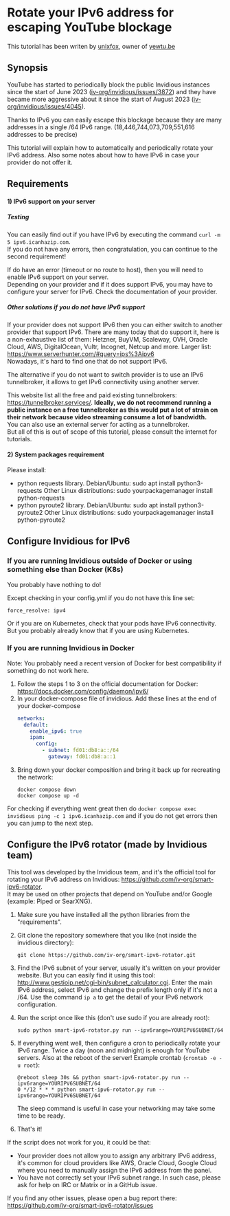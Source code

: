 # Rotate your IPv6 address for escaping YouTube blockage

This tutorial has been writen by [unixfox](https://github.com/unixfox), owner of [yewtu.be](https://yewtu.be/)

## Synopsis

YouTube has started to periodically block the public Invidious instances since the start of June 2023 ([iv-org/invidious/issues/3872](https://github.com/iv-org/invidious/issues/3872)) and they have became more aggressive about it since the start of August 2023 ([iv-org/invidious/issues/4045](https://github.com/iv-org/invidious/issues/4045)).

Thanks to IPv6 you can easily escape this blockage because they are many addresses in a single /64 IPv6 range. (18,446,744,073,709,551,616 addresses to be precise)

This tutorial will explain how to automatically and periodically rotate your IPv6 address. Also some notes about how to have IPv6 in case your provider do not offer it.

## Requirements
#### 1) IPv6 support on your server
##### Testing
You can easily find out if you have IPv6 by executing the command `curl -m 5 ipv6.icanhazip.com`.   
If you do not have any errors, then congratulation, you can continue to the second requirement!

If do have an error (timeout or no route to host), then you will need to enable IPv6 support on your server.  
Depending on your provider and if it does support IPv6, you may have to configure your server for IPv6. Check the documentation of your provider.

##### Other solutions if you do not have IPv6 support

If your provider does not support IPv6 then you can either switch to another provider that support IPv6. There are many today that do support it, here is a non-exhaustive list of them:
Hetzner, BuyVM, Scaleway, OVH, Oracle Cloud, AWS, DigitalOcean, Vultr, Incognet, Netcup and more. Larger list: https://www.serverhunter.com/#query=ips%3Aipv6   
Nowadays, it's hard to find one that do not support IPv6.

The alternative if you do not want to switch provider is to use an IPv6 tunnelbroker, it allows to get IPv6 connectivity using another server.

This website list all the free and paid existing tunnelbrokers: https://tunnelbroker.services/. **Ideally, we do not recommend running a public instance on a free tunnelbroker as this would put a lot of strain on their network because video streaming consume a lot of bandwidth.**  
You can also use an external server for acting as a tunnelbroker.  
But all of this is out of scope of this tutorial, please consult the internet for tutorials.

#### 2) System packages requirement
Please install:
- python requests library.
   Debian/Ubuntu: sudo apt install python3-requests
   Other Linux distributions: sudo yourpackagemanager install python-requests
- python pyroute2 library.
   Debian/Ubuntu: sudo apt install python3-pyroute2
   Other Linux distributions: sudo yourpackagemanager install python-pyroute2

## Configure Invidious for IPv6
### If you are running Invidious outside of Docker or using something else than Docker (K8s)
You probably have nothing to do!

Except checking in your config.yml if you do not have this line set:
```
force_resolve: ipv4
```

Or if you are on Kubernetes, check that your pods have IPv6 connectivity. But you probably already know that if you are using Kubernetes.

### If you are running Invidious in Docker
Note: You probably need a recent version of Docker for best compatibility if something do not work here.

1. Follow the steps 1 to 3 on the official documentation for Docker: https://docs.docker.com/config/daemon/ipv6/
2. In your docker-compose file of invidious. Add these lines at the end of your docker-compose
   ```yaml
   networks:
     default:
       enable_ipv6: true
       ipam:
         config:
           - subnet: fd01:db8:a::/64
             gateway: fd01:db8:a::1

   ```
3. Bring down your docker composition and bring it back up for recreating the network:
    ```
    docker compose down
    docker compose up -d
   ```
 
For checking if everything went great then do `docker compose exec invidious ping -c 1 ipv6.icanhazip.com` and if you do not get errors then you can jump to the next step.

## Configure the IPv6 rotator (made by Invidious team)
This tool was developed by the Invidious team, and it's the official tool for rotating your IPv6 address on Invidious: https://github.com/iv-org/smart-ipv6-rotator.  
It may be used on other projects that depend on YouTube and/or Google (example: Piped or SearXNG).

1. Make sure you have installed all the python libraries from the "requirements".
2. Git clone the repository somewhere that you like (not inside the invidious directory):
   ```
   git clone https://github.com/iv-org/smart-ipv6-rotator.git
   ```
3. Find the IPv6 subnet of your server, usually it's written on your provider website.
    But you can easily find it using this tool: http://www.gestioip.net/cgi-bin/subnet_calculator.cgi. Enter the main IPv6 address, select IPv6 and change the prefix length only if it's not a /64.
    Use the command `ip a` to get the detail of your IPv6 network configuration.
4. Run the script once like this (don't use sudo if you are already root):
   ```
   sudo python smart-ipv6-rotator.py run --ipv6range=YOURIPV6SUBNET/64
   ```
5. If everything went well, then configure a cron to periodically rotate your IPv6 range. Twice a day (noon and midnight) is enough for YouTube servers. Also at the reboot of the server!
    Example crontab (`crontab -e -u root`):
   ```
   @reboot sleep 30s && python smart-ipv6-rotator.py run --ipv6range=YOURIPV6SUBNET/64
   0 */12 * * * python smart-ipv6-rotator.py run --ipv6range=YOURIPV6SUBNET/64
   ```

    The sleep command is useful in case your networking may take some time to be ready.
 6. That's it!

If the script does not work for you, it could be that:
- Your provider does not allow you to assign any arbitrary IPv6 address, it's common for cloud providers like AWS, Oracle Cloud, Google Cloud where you need to manually assign the IPv6 address from the panel.
- You have not correctly set your IPv6 subnet range. In such case, please ask for help on IRC or Matrix or in a GitHub issue.

If you find any other issues, please open a bug report there: https://github.com/iv-org/smart-ipv6-rotator/issues